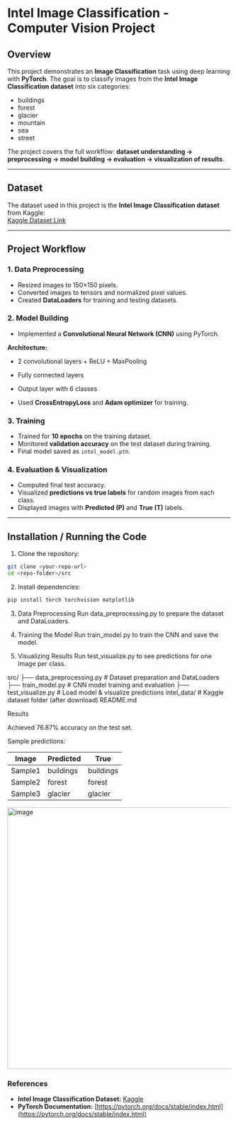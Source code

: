 # Intel Image Classification - Computer Vision Project

## Overview

This project demonstrates an **Image Classification** task using deep learning with **PyTorch**. The goal is to classify images from the **Intel Image Classification dataset** into six categories:

- buildings  
- forest  
- glacier  
- mountain  
- sea  
- street  

The project covers the full workflow: **dataset understanding → preprocessing → model building → evaluation → visualization of results**.

---

## Dataset

The dataset used in this project is the **Intel Image Classification dataset** from Kaggle:  
[Kaggle Dataset Link](https://www.kaggle.com/puneet6060/intel-image-classification)

---

## Project Workflow

### 1. Data Preprocessing
- Resized images to 150×150 pixels.  
- Converted images to tensors and normalized pixel values.  
- Created **DataLoaders** for training and testing datasets.

### 2. Model Building
- Implemented a **Convolutional Neural Network (CNN)** using PyTorch.  

**Architecture:**
- 2 convolutional layers + ReLU + MaxPooling  
- Fully connected layers  
- Output layer with 6 classes  

- Used **CrossEntropyLoss** and **Adam optimizer** for training.  

### 3. Training
- Trained for **10 epochs** on the training dataset.  
- Monitored **validation accuracy** on the test dataset during training.  
- Final model saved as `intel_model.pth`.  

### 4. Evaluation & Visualization
- Computed final test accuracy.  
- Visualized **predictions vs true labels** for random images from each class.  
- Displayed images with **Predicted (P)** and **True (T)** labels.  

---

## Installation / Running the Code

1. Clone the repository:
```bash
git clone <your-repo-url>
cd <repo-folder>/src
```
2. Install dependencies:
```bash
pip install torch torchvision matplotlib
```
3. Data Preprocessing
Run data_preprocessing.py to prepare the dataset and DataLoaders.

4. Training the Model
Run train_model.py to train the CNN and save the model.

5. Visualizing Results
Run test_visualize.py to see predictions for one image per class.

src/
├── data_preprocessing.py   # Dataset preparation and DataLoaders
├── train_model.py          # CNN model training and evaluation
├── test_visualize.py       # Load model & visualize predictions
intel_data/                 # Kaggle dataset folder (after download)
README.md


Results

Achieved 76.87% accuracy on the test set.

Sample predictions:

| Image   | Predicted | True      |
| ------- | --------- | --------- |
| Sample1 | buildings | buildings |
| Sample2 | forest    | forest    |
| Sample3 | glacier   | glacier   |


<img width="1009" height="590" alt="image" src="https://github.com/user-attachments/assets/c5683a4e-4732-41fe-a73d-1959c02f06ce" />

### References
- **Intel Image Classification Dataset:** [Kaggle](https://www.kaggle.com/puneet6060/intel-image-classification)  
- **PyTorch Documentation:** [https://pytorch.org/docs/stable/index.html](https://pytorch.org/docs/stable/index.html)

